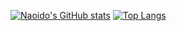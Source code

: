[![Naoido's GitHub stats](https://git-hub-readme-stats-l2xb.vercel.app/api?username=naoido&theme=vue-dark&show_icons=true&count_private=true)](https://github.com/naoido/github-readme-stats)
[![Top Langs](https://git-hub-readme-stats-l2xb.vercel.app/api/top-langs/?username=naoido&theme=vue-dark&show_icons=true)](https://github.com/naoido/github-readme-stats)
